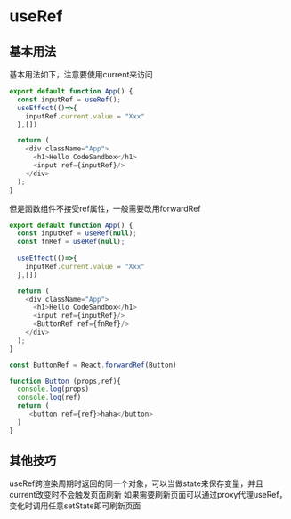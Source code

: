 # useRef

## 基本用法

基本用法如下，注意要使用current来访问

```javascript
export default function App() {
  const inputRef = useRef();
  useEffect(()=>{
    inputRef.current.value = "Xxx"
  },[])

  return (
    <div className="App">
      <h1>Hello CodeSandbox</h1>
      <input ref={inputRef}/> 
    </div>
  );
}

```

但是函数组件不接受ref属性，一般需要改用forwardRef

```javascript
export default function App() {
  const inputRef = useRef(null);
  const fnRef = useRef(null);
  
  useEffect(()=>{
    inputRef.current.value = "Xxx"
  },[])

  return (
    <div className="App">
      <h1>Hello CodeSandbox</h1>
      <input ref={inputRef}/> 
      <ButtonRef ref={fnRef}/>
    </div>
  );
}

const ButtonRef = React.forwardRef(Button)

function Button (props,ref){
  console.log(props)  
  console.log(ref)
  return (
     <button ref={ref}>haha</button>
  )
}
```





## 其他技巧

useRef跨渲染周期时返回的同一个对象，可以当做state来保存变量，并且current改变时不会触发页面刷新
如果需要刷新页面可以通过proxy代理useRef，变化时调用任意setState即可刷新页面

